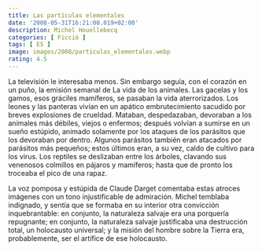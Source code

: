 ```yaml
---
title: Las partículas elementales 
date: '2008-05-31T16:21:00.019+02:00'
description: Michel Houellebecq
categories: [ Ficció ]
tags: [ ES ]
image: images/2008/particulas_elementales.webp
rating: 4.5
---
```


La televisión le interesaba menos. Sin embargo seguía, con el corazón en un puño, la emisión semanal de La vida de los animales. Las gacelas y los gamos, esos gráciles mamíferos, se pasaban la vida aterrorizados. Los leones y las panteras vivían en un apático embrutecimiento sacudido por breves explosiones de crueldad. Mataban, despedazaban, devoraban a los animales más débiles, viejos o enfermos; después volvían a sumirse en un sueño estúpido, animado solamente por los ataques de los parásitos que los devoraban por dentro. Algunos parásitos también eran atacados por parásitos más pequeños; estos últimos eran, a su vez, caldo de cultivo para los virus. Los reptiles se deslizaban entre los árboles, clavando sus venenosos colmillos en pájaros y mamíferos; hasta que de pronto los troceaba el pico de una rapaz.

La voz pomposa y estúpida de Claude Darget comentaba estas atroces imágenes con un tono injustificable de admiración. Michel temblaba indignado, y sentía que se formaba en su interior otra convicción inquebrantable: en conjunto, la naturaleza salvaje era una porquería repugnante; en conjunto, la naturaleza salvaje justificaba una destrucción total, un holocausto universal; y la misión del hombre sobre la Tierra era, probablemente, ser el artífice de ese holocausto.
